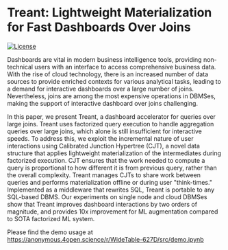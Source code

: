 # Treant: Lightweight Materialization for Fast Dashboards Over Joins


[![License](https://img.shields.io/badge/License-Apache_2.0-blue.svg)](https://opensource.org/licenses/Apache-2.0)

Dashboards are vital in modern business intelligence tools, providing non-technical users with an interface to access comprehensive business data. With the rise of cloud technology, there is an increased number of data sources to provide enriched contexts for various analytical tasks, leading to a demand for interactive dashboards over a large number of joins. Nevertheless, joins are among the most expensive operations in DBMSes, making the support of interactive dashboard over joins challenging.

In this paper, we present Treant, a dashboard accelerator for queries over large joins. Treant uses factorized query execution to handle aggregation queries over large joins, which alone is still insufficient for interactive speeds. To address this, we exploit the incremental nature of user interactions using Calibrated Junction Hypertree (CJT), a novel data structure that applies lightweight materialization of the intermediates during factorized execution. CJT ensures that the work needed to compute a query is proportional to how different it is from previous query, rather than the overall complexity. Treant manages CJTs to share work between queries and performs materialization offline or during user "think-times." Implemented as a middleware that rewrites SQL, Treant is portable to any SQL-based DBMS. Our experiments on single node and cloud DBMSes show that Treant improves dashboard interactions by two orders of magnitude, and provides 10x improvement for ML augmentation compared to SOTA factorized ML system. 

Please find the demo usage at https://anonymous.4open.science/r/WideTable-627D/src/demo.ipynb
